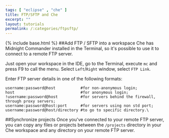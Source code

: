 ```yaml
---
tags: [ "eclipse" , "che" ]
title: FTP/SFTP and Che
excerpt: ""
layout: tutorials
permalink: /:categories/ftpsftp/
---
```

{% include base.html %}
##Add FTP / SFTP into a workspace
Che has Midnight Commander installed in the Terminal, so it's possible to use it to connect to a remote FTP server.

Just open your workspace in the IDE, go to the Terminal, execute `mc` and press F9 to call the menu. Select `Left`/`Right` window, select `FTP Link`.

Enter FTP server details in one of the following formats:
```shell  
username:password@host           #for non-anonymous login;
host                             #for anonymous login;
!username:password@host          #for servers behind the firewall, through proxy servers;
username:password@host:port      #for servers using non std port;
username:password@host/directory #to go to specific directory.\
```
##Synchronize projects
Once you've connected to your remote FTP server, you can copy any files or projects between the `/projects` directory in your Che workspace and any directory on your remote FTP server.
